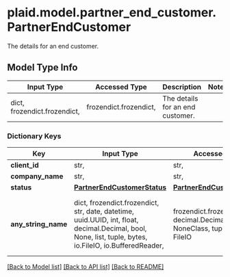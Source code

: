 # plaid.model.partner_end_customer.PartnerEndCustomer

The details for an end customer.

## Model Type Info
Input Type | Accessed Type | Description | Notes
------------ | ------------- | ------------- | -------------
dict, frozendict.frozendict,  | frozendict.frozendict,  | The details for an end customer. | 

### Dictionary Keys
Key | Input Type | Accessed Type | Description | Notes
------------ | ------------- | ------------- | ------------- | -------------
**client_id** | str,  | str,  |  | [optional] 
**company_name** | str,  | str,  |  | [optional] 
**status** | [**PartnerEndCustomerStatus**](PartnerEndCustomerStatus.md) | [**PartnerEndCustomerStatus**](PartnerEndCustomerStatus.md) |  | [optional] 
**any_string_name** | dict, frozendict.frozendict, str, date, datetime, uuid.UUID, int, float, decimal.Decimal, bool, None, list, tuple, bytes, io.FileIO, io.BufferedReader,  | frozendict.frozendict, str, decimal.Decimal, BoolClass, NoneClass, tuple, bytes, FileIO | any string name can be used but the value must be the correct type | [optional]

[[Back to Model list]](../../README.md#documentation-for-models) [[Back to API list]](../../README.md#documentation-for-api-endpoints) [[Back to README]](../../README.md)

